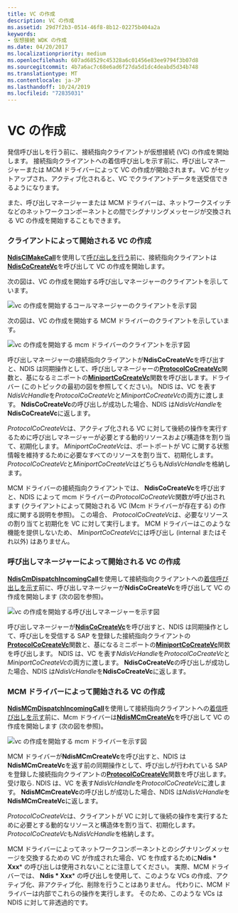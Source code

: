 ```yaml
---
title: VC の作成
description: VC の作成
ms.assetid: 29d7f2b3-0514-46f8-8b12-02275b404a2a
keywords:
- 仮想接続 WDK の作成
ms.date: 04/20/2017
ms.localizationpriority: medium
ms.openlocfilehash: 607ad68529c45328a6c01456e83ee9794f3b07d8
ms.sourcegitcommit: 4b7a6ac7c68e6ad6f27da5d1dc4deabd5d34b748
ms.translationtype: MT
ms.contentlocale: ja-JP
ms.lasthandoff: 10/24/2019
ms.locfileid: "72835031"
---
```

# <a name="creating-a-vc"></a>VC の作成





発信呼び出しを行う前に、接続指向クライアントが仮想接続 (VC) の作成を開始します。 接続指向クライアントへの着信呼び出しを示す前に、呼び出しマネージャーまたは MCM ドライバーによって VC の作成が開始されます。 VC がセットアップされ、アクティブ化されると、VC でクライアントデータを送受信できるようになります。

また、呼び出しマネージャーまたは MCM ドライバーは、ネットワークスイッチなどのネットワークコンポーネントとの間でシグナリングメッセージが交換される VC の作成を開始することもできます。

### <a name="client-initiated-creation-of-a-vc"></a>クライアントによって開始される VC の作成

[**NdisClMakeCall**](https://docs.microsoft.com/windows-hardware/drivers/ddi/ndis/nf-ndis-ndisclmakecall)を使用して[呼び出しを行う](making-a-call.md)前に、接続指向クライアントは[**NdisCoCreateVc**](https://docs.microsoft.com/windows-hardware/drivers/ddi/ndis/nf-ndis-ndiscocreatevc)を呼び出して VC の作成を開始します。

次の図は、VC の作成を開始する呼び出しマネージャーのクライアントを示しています。

![vc の作成を開始するコールマネージャーのクライアントを示す図](images/cm-05.png)

次の図は、VC の作成を開始する MCM ドライバーのクライアントを示しています。

![vc の作成を開始する mcm ドライバーのクライアントを示す図](images/fig1-05.png)

呼び出しマネージャーの接続指向クライアントが**NdisCoCreateVc**を呼び出すと、NDIS は同期操作として、呼び出しマネージャーの[**ProtocolCoCreateVc**](https://docs.microsoft.com/windows-hardware/drivers/ddi/ndis/nc-ndis-protocol_co_create_vc)関数と、基になるミニポートの[**MiniportCoCreateVc**](https://docs.microsoft.com/windows-hardware/drivers/ddi/ndis/nc-ndis-miniport_co_create_vc)関数を呼び出します。ドライバー (このトピックの最初の図を参照してください)。 NDIS は、VC を表す*NdisVcHandle*を*ProtocolCoCreateVc*と*MiniportCoCreateVc*の両方に渡します。 **NdisCoCreateVc**の呼び出しが成功した場合、NDIS は*NdisVcHandle*を**NdisCoCreateVc**に返します。

*ProtocolCoCreateVc*は、アクティブ化される VC に対して後続の操作を実行するために呼び出しマネージャーが必要とする動的リソースおよび構造体を割り当て、初期化します。 *MiniportCoCreateVc*は、ポートポートが VC に関する状態情報を維持するために必要なすべてのリソースを割り当て、初期化します。 *ProtocolCoCreateVc*と*MiniportCoCreateVc*はどちらも*NdisVcHandle*を格納します。

MCM ドライバーの接続指向クライアントでは、 **NdisCoCreateVc**を呼び出すと、NDIS によって mcm ドライバーの*ProtocolCoCreateVc*関数が呼び出されます (クライアントによって開始される VC (Mcm ドライバーが存在する) の作成に関する説明を参照)。 この場合、 *ProtocolCoCreateVc*は、必要なリソースの割り当てと初期化を VC に対して実行します。 MCM ドライバーはこのような機能を提供しないため、 *MiniportCoCreateVc*には呼び出し (internal またはそれ以外) はありません。

### <a name="call-manager-initiated-creation-of-a-vc"></a>呼び出しマネージャーによって開始される VC の作成

[**NdisCmDispatchIncomingCall**](https://docs.microsoft.com/windows-hardware/drivers/ddi/ndis/nf-ndis-ndiscmdispatchincomingcall)を使用して接続指向クライアントへの[着信呼び出しを示す](indicating-an-incoming-call.md)前に、呼び出しマネージャーが**NdisCoCreateVc**を呼び出して VC の作成を開始します (次の図を参照)。

![vc の作成を開始する呼び出しマネージャーを示す図](images/cm-06.png)

呼び出しマネージャーが[**NdisCoCreateVc**](https://docs.microsoft.com/windows-hardware/drivers/ddi/ndis/nf-ndis-ndiscocreatevc)を呼び出すと、NDIS は同期操作として、呼び出しを受信する SAP を登録した接続指向クライアントの[**ProtocolCoCreateVc**](https://docs.microsoft.com/windows-hardware/drivers/ddi/ndis/nc-ndis-protocol_co_create_vc)関数と、基になるミニポートの[**MiniportCoCreateVc**](https://docs.microsoft.com/windows-hardware/drivers/ddi/ndis/nc-ndis-miniport_co_create_vc)関数を呼び出します。 NDIS は、VC を表す*NdisVcHandle*を*ProtocolCoCreateVc*と*MiniportCoCreateVc*の両方に渡します。 **NdisCoCreateVc**の呼び出しが成功した場合、NDIS は*NdisVcHandle*を**NdisCoCreateVc**に返します。

### <a name="mcm-driver-initiated-creation-of-a-vc"></a>MCM ドライバーによって開始される VC の作成

[**NdisMCmDispatchIncomingCall**](https://docs.microsoft.com/windows-hardware/drivers/ddi/ndis/nf-ndis-ndismcmdispatchincomingcall)を使用して接続指向クライアントへの[着信呼び出しを示す](indicating-an-incoming-call.md)前に、Mcm ドライバーは[**NdisMCmCreateVc**](https://docs.microsoft.com/windows-hardware/drivers/ddi/ndis/nf-ndis-ndismcmcreatevc)を呼び出して VC の作成を開始します (次の図を参照)。

![vc の作成を開始する mcm ドライバーを示す図](images/fig1-06.png)

MCM ドライバーが**NdisMCmCreateVc**を呼び出すと、NDIS は**NdisMCmCreateVc**を返す前の同期操作として、呼び出しが行われている SAP を登録した接続指向クライアントの[**ProtocolCoCreateVc**](https://docs.microsoft.com/windows-hardware/drivers/ddi/ndis/nc-ndis-protocol_co_create_vc)関数を呼び出します。受け取ら. NDIS は、VC を表す*NdisVcHandle*を*ProtocolCoCreateVc*に渡します。 **NdisMCmCreateVc**の呼び出しが成功した場合、NDIS は*NdisVcHandle*を**NdisMCmCreateVc**に返します。

*ProtocolCoCreateVc*は、クライアントが VC に対して後続の操作を実行するために必要とする動的なリソースと構造体を割り当て、初期化します。 *ProtocolCoCreateVc*も*NdisVcHandle*を格納します。

MCM ドライバーによってネットワークコンポーネントとのシグナリングメッセージを交換するための VC が作成された場合、VC を作成するために**Ndis * Xxx*** の呼び出しは使用されないことに注意してください。 実際、MCM ドライバーでは、 **Ndis * Xxx*** の呼び出しを使用して、このような VCs の作成、アクティブ化、非アクティブ化、削除を行うことはありません。 代わりに、MCM ドライバーは内部でこれらの操作を実行します。 そのため、このような VCs は NDIS に対して非透過的です。

 

 





